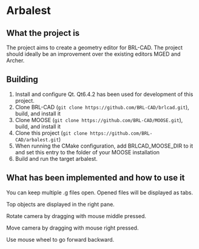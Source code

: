 # Arbalest

## What the project is
The project aims to create a geometry editor for BRL-CAD. The project should ideally be an improvement over the existing editors MGED and Archer.

## Building
1. Install and configure Qt. Qt6.4.2 has been used for development of this project.
2. Clone BRL-CAD (`git clone https://github.com/BRL-CAD/brlcad.git`), build, and install it
3. Clone MOOSE (`git clone https://github.com/BRL-CAD/MOOSE.git`), build, and install it
4. Clone this project (`git clone https://github.com/BRL-CAD/arbalest.git`)
5. When running the CMake configuration, add BRLCAD_MOOSE_DIR to it and set this entry to the folder of your MOOSE installation
6. Build and run the target arbalest.

## What has been implemented and how to use it
You can keep multiple .g files open. Opened files will be displayed as tabs.

Top objects are displayed in the right pane.

Rotate camera by dragging with mouse middle pressed.

Move camera by dragging with mouse right pressed.

Use mouse wheel to go forward backward.
